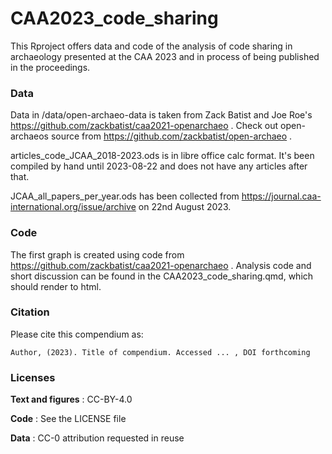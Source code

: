 # CAA2023_code_sharing
This Rproject offers data and code of the analysis of code sharing in archaeology presented at the CAA 2023 and in process of being published in the proceedings.

### Data
Data in /data/open-archaeo-data is taken from Zack Batist and Joe Roe's https://github.com/zackbatist/caa2021-openarchaeo . Check out open-archaeos source from https://github.com/zackbatist/open-archaeo .

articles_code_JCAA_2018-2023.ods is in libre office calc format. It's been compiled by hand until 2023-08-22 and does not have any articles after that.

JCAA_all_papers_per_year.ods has been collected from https://journal.caa-international.org/issue/archive on 22nd August 2023.

### Code
The first graph is created using code from https://github.com/zackbatist/caa2021-openarchaeo .
Analysis code and short discussion can be found in the CAA2023_code_sharing.qmd, which should render to html.

### Citation

Please cite this compendium as:

    Author, (2023). Title of compendium. Accessed ... , DOI forthcoming

### Licenses

**Text and figures** : CC-BY-4.0

**Code** : See the LICENSE file

**Data** : CC-0 attribution requested in reuse


